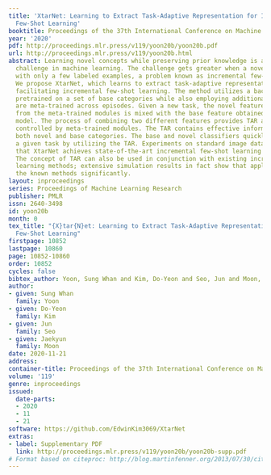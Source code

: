 ```yaml
---
title: 'XtarNet: Learning to Extract Task-Adaptive Representation for Incremental
  Few-Shot Learning'
booktitle: Proceedings of the 37th International Conference on Machine Learning
year: '2020'
pdf: http://proceedings.mlr.press/v119/yoon20b/yoon20b.pdf
url: http://proceedings.mlr.press/v119/yoon20b.html
abstract: Learning novel concepts while preserving prior knowledge is a long-standing
  challenge in machine learning. The challenge gets greater when a novel task is given
  with only a few labeled examples, a problem known as incremental few-shot learning.
  We propose XtarNet, which learns to extract task-adaptive representation (TAR) for
  facilitating incremental few-shot learning. The method utilizes a backbone network
  pretrained on a set of base categories while also employing additional modules that
  are meta-trained across episodes. Given a new task, the novel feature extracted
  from the meta-trained modules is mixed with the base feature obtained from the pretrained
  model. The process of combining two different features provides TAR and is also
  controlled by meta-trained modules. The TAR contains effective information for classifying
  both novel and base categories. The base and novel classifiers quickly adapt to
  a given task by utilizing the TAR. Experiments on standard image datasets indicate
  that XtarNet achieves state-of-the-art incremental few-shot learning performance.
  The concept of TAR can also be used in conjunction with existing incremental few-shot
  learning methods; extensive simulation results in fact show that applying TAR enhances
  the known methods significantly.
layout: inproceedings
series: Proceedings of Machine Learning Research
publisher: PMLR
issn: 2640-3498
id: yoon20b
month: 0
tex_title: "{X}tar{N}et: Learning to Extract Task-Adaptive Representation for Incremental
  Few-Shot Learning"
firstpage: 10852
lastpage: 10860
page: 10852-10860
order: 10852
cycles: false
bibtex_author: Yoon, Sung Whan and Kim, Do-Yeon and Seo, Jun and Moon, Jaekyun
author:
- given: Sung Whan
  family: Yoon
- given: Do-Yeon
  family: Kim
- given: Jun
  family: Seo
- given: Jaekyun
  family: Moon
date: 2020-11-21
address: 
container-title: Proceedings of the 37th International Conference on Machine Learning
volume: '119'
genre: inproceedings
issued:
  date-parts:
  - 2020
  - 11
  - 21
software: https://github.com/EdwinKim3069/XtarNet
extras:
- label: Supplementary PDF
  link: http://proceedings.mlr.press/v119/yoon20b/yoon20b-supp.pdf
# Format based on citeproc: http://blog.martinfenner.org/2013/07/30/citeproc-yaml-for-bibliographies/
---
```

